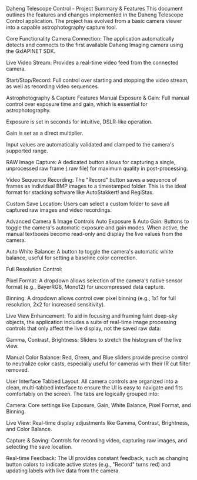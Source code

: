 Daheng Telescope Control - Project Summary & Features
This document outlines the features and changes implemented in the Daheng Telescope Control application. The project has evolved from a basic camera viewer into a capable astrophotography capture tool.

Core Functionality
Camera Connection: The application automatically detects and connects to the first available Daheng Imaging camera using the GxIAPINET SDK.

Live Video Stream: Provides a real-time video feed from the connected camera.

Start/Stop/Record: Full control over starting and stopping the video stream, as well as recording video sequences.

Astrophotography & Capture Features
Manual Exposure & Gain: Full manual control over exposure time and gain, which is essential for astrophotography.

Exposure is set in seconds for intuitive, DSLR-like operation.

Gain is set as a direct multiplier.

Input values are automatically validated and clamped to the camera's supported range.

RAW Image Capture: A dedicated button allows for capturing a single, unprocessed raw frame (.raw file) for maximum quality in post-processing.

Video Sequence Recording: The "Record" button saves a sequence of frames as individual BMP images to a timestamped folder. This is the ideal format for stacking software like AutoStakkert! and RegiStax.

Custom Save Location: Users can select a custom folder to save all captured raw images and video recordings.

Advanced Camera & Image Controls
Auto Exposure & Auto Gain: Buttons to toggle the camera's automatic exposure and gain modes. When active, the manual textboxes become read-only and display the live values from the camera.

Auto White Balance: A button to toggle the camera's automatic white balance, useful for setting a baseline color correction.

Full Resolution Control:

Pixel Format: A dropdown allows selection of the camera's native sensor format (e.g., BayerRG8, Mono12) for uncompressed data capture.

Binning: A dropdown allows control over pixel binning (e.g., 1x1 for full resolution, 2x2 for increased sensitivity).

Live View Enhancement: To aid in focusing and framing faint deep-sky objects, the application includes a suite of real-time image processing controls that only affect the live display, not the saved raw data:

Gamma, Contrast, Brightness: Sliders to stretch the histogram of the live view.

Manual Color Balance: Red, Green, and Blue sliders provide precise control to neutralize color casts, especially useful for cameras with their IR cut filter removed.

User Interface
Tabbed Layout: All camera controls are organized into a clean, multi-tabbed interface to ensure the UI is easy to navigate and fits comfortably on the screen. The tabs are logically grouped into:

Camera: Core settings like Exposure, Gain, White Balance, Pixel Format, and Binning.

Live View: Real-time display adjustments like Gamma, Contrast, Brightness, and Color Balance.

Capture & Saving: Controls for recording video, capturing raw images, and selecting the save location.

Real-time Feedback: The UI provides constant feedback, such as changing button colors to indicate active states (e.g., "Record" turns red) and updating labels with live data from the camera.
